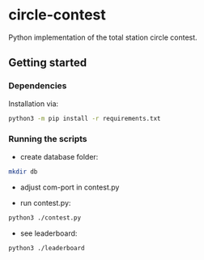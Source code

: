 # circle-contest

Python implementation of the total station circle contest.

## Getting started

### Dependencies
Installation via:

```bash
python3 -m pip install -r requirements.txt
```


### Running the scripts

- create database folder:

```bash
mkdir db
```

- adjust com-port in contest.py

- run contest.py:

```bash
python3 ./contest.py
```

- see leaderboard:

```bash
python3 ./leaderboard
```

